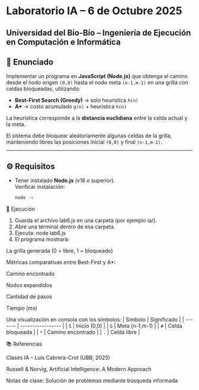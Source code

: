 # Laboratorio IA – 6 de Octubre 2025

**Universidad del Bío-Bío – Ingeniería de Ejecución en Computación e Informática**  
---

## 🧠 Enunciado

Implementar un programa en **JavaScript (Node.js)** que obtenga el camino desde el nodo origen `(0,0)` hasta el nodo meta `(n-1,m-1)` en una grilla con celdas bloqueadas, utilizando:

- **Best-First Search (Greedy)** → solo heurística `h(n)`
- **A\*** → costo acumulado `g(n)` + heurística `h(n)`

La heurística corresponde a la **distancia euclidiana** entre la celda actual y la meta.

El sistema debe bloquear aleatoriamente algunas celdas de la grilla, manteniendo libres las posiciones inicial `(0,0)` y final `(n-1,m-1)`.

---

## ⚙️ Requisitos

- Tener instalado **Node.js** (v18 o superior).  
  Verificar instalación:
  ```bash
  node -v
🚀 Ejecución
1. Guarda el archivo lab6.js en una carpeta (por ejemplo ia/).
2. Abre una terminal dentro de esa carpeta.
3. Ejecuta: node lab6.js
4. El programa mostrará:

La grilla generada (0 = libre, 1 = bloqueado)

Métricas comparativas entre Best-First y A*:

Camino encontrado

Nodos expandidos

Cantidad de pasos

Tiempo (ms)

Una visualización en consola con los símbolos:
| Símbolo | Significado       |
| ------- | ----------------- |
| `S`     | Inicio (0,0)      |
| `G`     | Meta (n-1,m-1)    |
| `#`     | Celda bloqueada   |
| `*`     | Camino encontrado |
| `.`     | Celda libre       |


📚 Referencias

Clases IA – Luis Cabrera-Crot (UBB, 2025)

Russell & Norvig, Artificial Intelligence: A Modern Approach

Notas de clase: Solución de problemas mediante búsqueda informada

